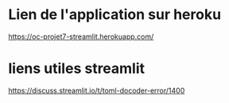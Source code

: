 
# Lien de l'application sur heroku 
https://oc-projet7-streamlit.herokuapp.com/
# liens utiles streamlit
https://discuss.streamlit.io/t/toml-docoder-error/1400
